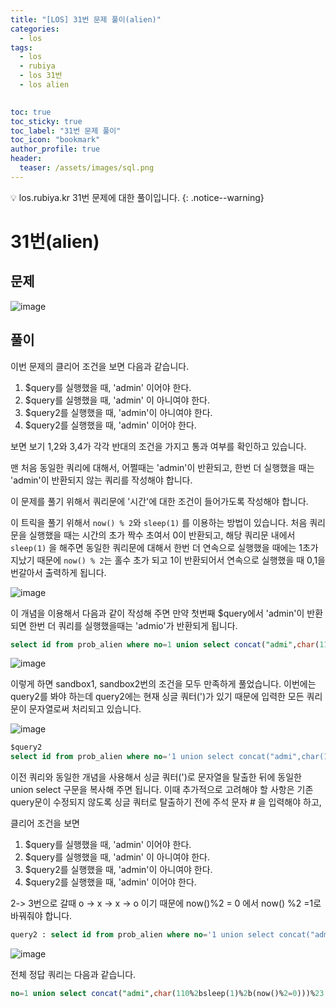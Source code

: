 ```yaml
---
title: "[LOS] 31번 문제 풀이(alien)"
categories:
  - los
tags:
  - los
  - rubiya
  - los 31번
  - los alien

  
toc: true
toc_sticky: true
toc_label: "31번 문제 풀이"
toc_icon: "bookmark"
author_profile: true
header:
  teaser: /assets/images/sql.png
---
```


💡 los.rubiya.kr 31번 문제에 대한 풀이입니다. 
{: .notice--warning}


# 31번(alien)
## 문제

![image](https://user-images.githubusercontent.com/33647663/160232310-f82b6951-0cbd-4bab-8536-03be79eb6dbe.png)

## 풀이
이번 문제의 클리어 조건을 보면 다음과 같습니다.

1. $query를 실행했을 때, 'admin' 이어야 한다.
2. $query를 실행했을 때, 'admin' 이 아니여야 한다.
3. $query2를 실행했을 때, 'admin'이 아니여야 한다.
4. $query2를 실행했을 때, 'admin' 이어야 한다.

보면 보기 1,2와 3,4가 각각 반대의 조건을 가지고 통과 여부를 확인하고 있습니다.

맨 처음 동일한 쿼리에 대해서, 어쩔때는 'admin'이 반환되고, 한번 더 실행했을 때는 'admin'이 반환되지 않는 쿼리를 작성해야 합니다.

이 문제를 풀기 위해서 쿼리문에 '시간'에 대한 조건이 들어가도록 작성해야 합니다.

이 트릭을 풀기 위해서 ```now() % 2```와 ```sleep(1)``` 를 이용하는 방법이 있습니다. 처음 쿼리문을 실행했을 때는 시간의 초가 짝수 초여서 0이 반환되고, 해당 쿼리문 내에서 ```sleep(1)``` 을 해주면 동일한 쿼리문에 대해서 한번 더 연속으로 실행했을 때에는 1초가 지났기 때문에 ```now() % 2```는 홀수 초가 되고 1이 반환되어서 연속으로 실행했을 때 0,1을 번갈아서 출력하게 됩니다. 

![image](https://user-images.githubusercontent.com/33647663/160232587-4614693d-5054-4035-9fcf-2881f47e3232.png)

이 개념을 이용해서 다음과 같이 작성해 주면 만약 첫번째 $query에서 'admin'이 반환되면 한번 더 쿼리를 실행했을때는 'admio'가 반환되게 됩니다.

```sql
select id from prob_alien where no=1 union select concat("admi",char(110 + sleep(1) + (now()%2=0)))
```

![image](https://user-images.githubusercontent.com/33647663/160232732-b8e2e0f0-cbf7-4fbb-8c7f-18c34a5db64f.png)


이렇게 하면 sandbox1, sandbox2번의 조건을 모두 만족하게 풀었습니다. 이번에는 query2를 봐야 하는데 query2에는 현재 싱글 쿼터(')가 있기 때문에 입력한 모든 쿼리문이 문자열로써 처리되고 있습니다.

![image](https://user-images.githubusercontent.com/33647663/160232793-ebfc24f6-d20f-42e8-bbc0-94d46d563676.png)


```sql
$query2
select id from prob_alien where no='1 union select concat("admi",char(110 + sleep(1) + (now()%2=0)))'
```

이전 쿼리와 동일한 개념을 사용해서 싱글 쿼터(')로 문자열을 탈출한 뒤에 동일한 union select 구문을 복사해 주면 됩니다. 이때 추가적으로 고려해야 할 사항은 기존 query문이 수정되지 않도록 싱글 쿼터로 탈출하기 전에 주석 문자 # 을 입력해야 하고, 

클리어 조건을 보면

1. $query를 실행했을 때, 'admin' 이어야 한다.
2. $query를 실행했을 때, 'admin' 이 아니여야 한다.
3. $query2를 실행했을 때, 'admin'이 아니여야 한다.
4. $query2를 실행했을 때, 'admin' 이어야 한다.

2-> 3번으로 갈때 o -> x -> x -> o 이기 때문에 now()%2 = 0 에서 now()
%2 =1로 바꿔줘야 합니다.
```sql
query2 : select id from prob_alien where no='1 union select concat("admi",char(110 + sleep(1) + (now()%2=0)))#' union select concat("admi",char(110 + sleep(1) + (now()%2=1)))#'
```


![image](https://user-images.githubusercontent.com/33647663/160233002-3f058096-282c-48eb-bb76-9a914165cfb3.png)

전체 정답 쿼리는 다음과 같습니다.

```sql
no=1 union select concat("admi",char(110%2bsleep(1)%2b(now()%2=0)))%23'union select concat("admi",char(110%2bsleep(1)%2b(now()%2=1)))%23
```